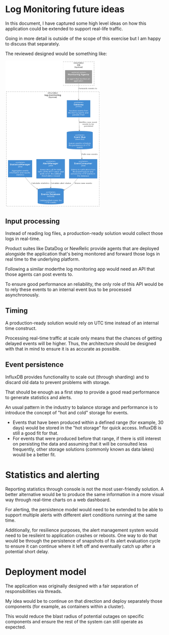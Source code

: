 # Log Monitoring future ideas
In this document, I have captured some high level ideas on how this application could be extended to support real-life traffic.

Going in more detail is outside of the scope of this exercise but I am happy to discuss that separately.

The reviewed designed would be something like:

<img src="diagram.png" alt="C4 Container diagram" width="300"/>

## Input processing
Instead of reading log files, a production-ready solution would collect those logs in real-time.

Product suites like DataDog or NewRelic provide agents that are deployed alongside the application that's being monitored and forward those logs in real time to the underlying platform.

Following a similar moderthe log monitoring app would need an API that those agents can post events to.

To ensure good performance an reliability, the only role of this API would be to rely these events to an internal event bus to be processed asynchronously.

## Timing
A production-ready solution would rely on UTC time instead of an internal time construct.

Processing real-time traffic at scale only means that the chances of getting delayed events will be higher. Thus, the architecture should be designed with that in mind to ensure it is as accurate as possible.

## Event persistence
InfluxDB provides functionality to scale out (through sharding) and to discard old data to prevent problems with storage.

That should be enough as a first step to provide a good read performance to generate statistics and alerts.

An usual pattern in the industry to balance storage and performance is to introduce the concept of "hot and cold" storage for events.

* Events that have been produced within a defined range (for example, 30 days) would be stored in the "hot storage" for quick access. InfluxDB is still a good fit for that.
* For events that were produced before that range, if there is still interest on persisting the data and assuming that it will be consulted less frequently, other storage solutions (commonly known as data lakes) would be a better fit.

# Statistics and alerting
Reporting statistics through console is not the most user-friendly solution. A better alternative would be to produce the same information in a more visual way through real-time charts on a web dashboard.

For alerting, the persistence model would need to be extended to be able to support multiple alerts with different alert conditions running at the same time.

Additionally, for resilience purposes, the alert management system would need to be resileint to application crashes or reboots. One way to do that would be through the persistence of snapshots of its alert evaluation cycle to ensure it can continue where it left off and eventually catch up after a potential short delay.

# Deployment model
The application was originally designed with a fair separation of responsibilities via threads.

My idea would be to continue on that direction and deploy separately those components (for example, as containers within a cluster).

This would reduce the blast radius of potential outages on specific components and ensure the rest of the system can still operate as expected.